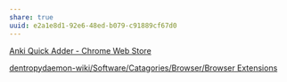 ```yaml
---
share: true
uuid: e2a1e8d1-92e6-48ed-b079-c91889cf67d0
---
```

[Anki Quick Adder - Chrome Web Store](https://chrome.google.com/webstore/detail/anki-quick-adder/gpbcbbajoagdgnokieocaplbhkiidmmb)

[dentropydaemon-wiki/Software/Catagories/Browser/Browser Extensions](/undefined)
